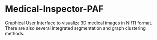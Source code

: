 # Medical-Inspector-PAF
Graphical User Interface to visualize 3D medical images in NIfTI format. There are also several integrated segmentation and graph clustering methods.
